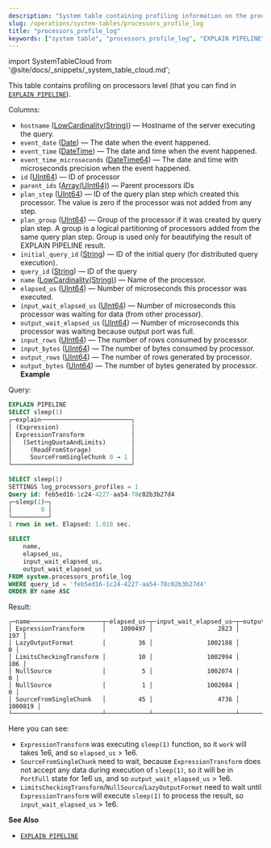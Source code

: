 ```yaml
---
description: "System table containing profiling information on the processors level (which can be found in `EXPLAIN PIPELINE`)"
slug: /operations/system-tables/processors_profile_log
title: "processors_profile_log"
keywords: ["system table", "processors_profile_log", "EXPLAIN PIPELINE"]
---
```

import SystemTableCloud from '@site/docs/_snippets/_system_table_cloud.md';

<SystemTableCloud/>

This table contains profiling on processors level (that you can find in [`EXPLAIN PIPELINE`](../../sql-reference/statements/explain.md#explain-pipeline)).

Columns:

- `hostname` ([LowCardinality(String)](../../sql-reference/data-types/string.md)) — Hostname of the server executing the query.
- `event_date` ([Date](../../sql-reference/data-types/date.md)) — The date when the event happened.
- `event_time` ([DateTime](../../sql-reference/data-types/datetime.md)) — The date and time when the event happened.
- `event_time_microseconds` ([DateTime64](../../sql-reference/data-types/datetime64.md)) — The date and time with microseconds precision when the event happened.
- `id` ([UInt64](../../sql-reference/data-types/int-uint.md)) — ID of processor
- `parent_ids` ([Array(UInt64)](../../sql-reference/data-types/array.md)) — Parent processors IDs
- `plan_step` ([UInt64](../../sql-reference/data-types/int-uint.md)) — ID of the query plan step which created this processor. The value is zero if the processor was not added from any step.
- `plan_group` ([UInt64](../../sql-reference/data-types/int-uint.md)) — Group of the processor if it was created by query plan step. A group is a logical partitioning of processors added from the same query plan step. Group is used only for beautifying the result of EXPLAIN PIPELINE result.
- `initial_query_id` ([String](../../sql-reference/data-types/string.md)) — ID of the initial query (for distributed query execution).
- `query_id` ([String](../../sql-reference/data-types/string.md)) — ID of the query
- `name` ([LowCardinality(String)](../../sql-reference/data-types/lowcardinality.md)) — Name of the processor.
- `elapsed_us` ([UInt64](../../sql-reference/data-types/int-uint.md)) — Number of microseconds this processor was executed.
- `input_wait_elapsed_us` ([UInt64](../../sql-reference/data-types/int-uint.md)) — Number of microseconds this processor was waiting for data (from other processor).
- `output_wait_elapsed_us` ([UInt64](../../sql-reference/data-types/int-uint.md)) — Number of microseconds this processor was waiting because output port was full.
- `input_rows` ([UInt64](../../sql-reference/data-types/int-uint.md)) — The number of rows consumed by processor.
- `input_bytes` ([UInt64](../../sql-reference/data-types/int-uint.md)) — The number of bytes consumed by processor.
- `output_rows` ([UInt64](../../sql-reference/data-types/int-uint.md)) — The number of rows generated by processor.
- `output_bytes` ([UInt64](../../sql-reference/data-types/int-uint.md)) — The number of bytes generated by processor.
**Example**

Query:

``` sql
EXPLAIN PIPELINE
SELECT sleep(1)
┌─explain─────────────────────────┐
│ (Expression)                    │
│ ExpressionTransform             │
│   (SettingQuotaAndLimits)       │
│     (ReadFromStorage)           │
│     SourceFromSingleChunk 0 → 1 │
└─────────────────────────────────┘

SELECT sleep(1)
SETTINGS log_processors_profiles = 1
Query id: feb5ed16-1c24-4227-aa54-78c02b3b27d4
┌─sleep(1)─┐
│        0 │
└──────────┘
1 rows in set. Elapsed: 1.018 sec.

SELECT
    name,
    elapsed_us,
    input_wait_elapsed_us,
    output_wait_elapsed_us
FROM system.processors_profile_log
WHERE query_id = 'feb5ed16-1c24-4227-aa54-78c02b3b27d4'
ORDER BY name ASC
```

Result:

``` text
┌─name────────────────────┬─elapsed_us─┬─input_wait_elapsed_us─┬─output_wait_elapsed_us─┐
│ ExpressionTransform     │    1000497 │                  2823 │                    197 │
│ LazyOutputFormat        │         36 │               1002188 │                      0 │
│ LimitsCheckingTransform │         10 │               1002994 │                    106 │
│ NullSource              │          5 │               1002074 │                      0 │
│ NullSource              │          1 │               1002084 │                      0 │
│ SourceFromSingleChunk   │         45 │                  4736 │                1000819 │
└─────────────────────────┴────────────┴───────────────────────┴────────────────────────┘
```

Here you can see:

- `ExpressionTransform` was executing `sleep(1)` function, so it `work` will takes 1e6, and so `elapsed_us` > 1e6.
- `SourceFromSingleChunk` need to wait, because `ExpressionTransform` does not accept any data during execution of `sleep(1)`, so it will be in `PortFull` state for 1e6 us, and so `output_wait_elapsed_us` > 1e6.
- `LimitsCheckingTransform`/`NullSource`/`LazyOutputFormat` need to wait until `ExpressionTransform` will execute `sleep(1)` to process the result, so `input_wait_elapsed_us` > 1e6.

**See Also**

- [`EXPLAIN PIPELINE`](../../sql-reference/statements/explain.md#explain-pipeline)
